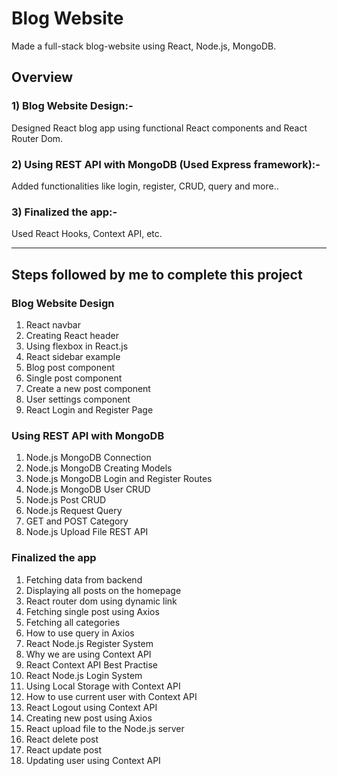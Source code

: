 # Blog Website

Made a full-stack blog-website using React, Node.js, MongoDB.

## Overview
### 1) Blog Website Design:-

  Designed React blog app using functional React components and React Router Dom.
  
### 2) Using REST API with MongoDB (Used Express framework):-

  Added functionalities like login, register, CRUD, query and more..
  
### 3) Finalized the app:-

  Used React Hooks, Context API, etc.
  
-----------------------------------------------------------------------------------------------------------------------------------
  
## Steps followed by me to complete this project

### Blog Website Design
1) React navbar
2) Creating React header
3) Using flexbox in React.js
4) React sidebar example 
5) Blog post component
6) Single post component
7) Create a new post component
8) User settings component
9) React Login and Register Page  

### Using REST API with MongoDB
1) Node.js MongoDB Connection
2) Node.js MongoDB Creating Models
3) Node.js MongoDB Login and Register Routes
4) Node.js MongoDB User CRUD
5) Node.js Post CRUD
6) Node.js Request Query
7) GET and POST Category
8) Node.js Upload File REST API

### Finalized the app
1) Fetching data from backend
2) Displaying all posts on the homepage
3) React router dom using dynamic link
4) Fetching single post using Axios
5) Fetching all categories
6) How to use query in Axios
7) React Node.js Register System
8) Why we are using Context API
9) React Context API Best Practise
10) React Node.js Login System
11) Using Local Storage with Context API
12) How to use current user with Context API
13) React Logout using Context API
14) Creating new post using Axios
15) React upload file to the Node.js server
16) React delete post
17) React update post
18) Updating user using Context API
